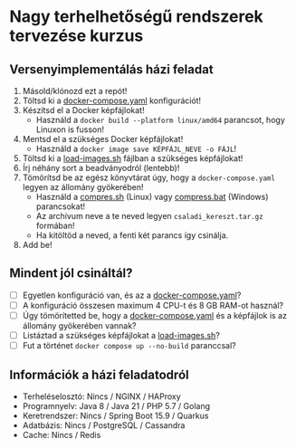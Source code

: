 # Nagy terhelhetőségű rendszerek tervezése kurzus

## Versenyimplementálás házi feladat

1. Másold/klónozd ezt a repót!
2. Töltsd ki a [docker-compose.yaml](./docker-compose.yaml) konfigurációt!
3. Készítsd el a Docker képfájlokat!
    * Használd a `docker build --platform linux/amd64` parancsot, hogy Linuxon is fusson!
4. Mentsd el a szükséges Docker képfájlokat!
    * Használd a `docker image save KÉPFÁJL_NEVE -o FÁJL`!
5. Töltsd ki a [load-images.sh](./load-images.sh) fájlban a szükséges képfájlokat!
6. Írj néhány sort a beadványodról (lentebb)!
7. Tömörítsd be az egész könyvtárat úgy, hogy a `docker-compose.yaml` legyen az állomány gyökerében!
    * Használd a [compres.sh](./compress.sh) (Linux) vagy [compress.bat](./compress.bat) (Windows) parancsokat!
    * Az archívum neve a te neved legyen `csaladi_kereszt.tar.gz` formában!
    * Ha kitöltöd a neved, a fenti két parancs így csinálja.
8. Add be!

## Mindent jól csináltál?

* [ ] Egyetlen konfiguráció van, és az a [docker-compose.yaml](./docker-compose.yaml)?
* [ ] A konfiguráció összesen maximum 4 CPU-t és 8 GB RAM-ot használ?
* [ ] Úgy tömörítetted be, hogy a [docker-compose.yaml](./docker-compose.yaml) és a képfájlok is az állomány gyökerében
  vannak?
* [ ] Listáztad a szükséges képfájlokat a [load-images.sh](./load-images.sh)?
* [ ] Fut a történet `docker compose up --no-build` paranccsal?

## Információk a házi feladatodról

* Terheléselosztó: Nincs / NGINX / HAProxy
* Programnyelv: Java 8 / Java 21 / PHP 5.7 / Golang
* Keretrendszer: Nincs / Spring Boot 15.9 / Quarkus
* Adatbázis: Nincs / PostgreSQL / Cassandra
* Cache: Nincs / Redis
